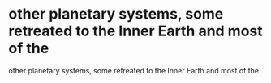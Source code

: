 # other planetary systems, some retreated to the Inner Earth and most of the

other planetary systems, some retreated to the Inner Earth and most of the